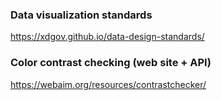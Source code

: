 ### Data visualization standards
https://xdgov.github.io/data-design-standards/

### Color contrast checking (web site + API)
https://webaim.org/resources/contrastchecker/
